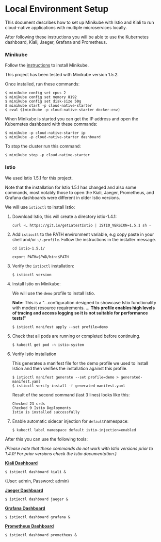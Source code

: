 # Local Environment Setup

This document describes how to set up Minikube with Istio and Kiali to run cloud-native applications with multiple microservices locally.

After following these instructions you will be able to use the Kubernetes dashboard, Kiali, Jaeger, Grafana and Prometheus.

### Minikube

Follow the [instructions](../minikube-starter/README.md) to install Minikube. 

This project has been tested with Minikube version 1.5.2. 

Once installed, run these commands:

```
$ minikube config set cpus 2
$ minikube config set memory 8192
$ minikube config set disk-size 50g
$ minikube start -p cloud-native-starter
$ eval $(minikube -p cloud-native-starter docker-env)
```

When Minikube is started you can get the IP address and open the Kubernetes dashboard with these commands:

```
$ minikube -p cloud-native-starter ip
$ minikube -p cloud-native-starter dashboard
```

To stop the cluster run this command:

```
$ minikube stop -p cloud-native-starter
```
### Istio

We used Istio 1.5.1 for this project. 

Note that the installation for Istio 1.5.1 has changed and also some commands, most notably those to open the Kiali, Jaeger, Prometheus, and Grafana dashboards were different in older Istio versions.

We will use `istioctl` to install Istio:

1. Download Istio, this will create a directory istio-1.4.1:

    ```
    curl -L https://git.io/getLatestIstio | ISTIO_VERSION=1.5.1 sh -
    ```

2. Add `istioctl` to the PATH environment variable, e.g copy paste in your shell and/or `~/.profile`. Follow the instructions in the installer message.

    ```
    cd istio-1.5.1/

    export PATH=$PWD/bin:$PATH
    ```

3. Verify the `istioctl` installation:


    ```
    $ istioctl version 
    ```
 4. Install Istio on Minikube:

    We will use the `demo` profile to install Istio. 

    **Note:** This is a "...configuration designed to showcase Istio functionality with modest resource requirements. ... **This profile enables high levels of tracing and access logging so it is not suitable for performance tests!**"

    ```
    $ istioctl manifest apply --set profile=demo
    ```


5. Check that all pods are running or completed before continuing.
  
    ```
    $ kubectl get pod -n istio-system
    ```

6. Verify Istio installation

    This generates a manifest file for the demo profile we used to install Istion and then verifies the installation against this profile.

    ```
    $ istioctl manifest generate --set profile=demo > generated-manifest.yaml
    $ istioctl verify-install -f generated-manifest.yaml
    ```

    Result of the second command (last 3 lines) looks like this:

     ```
     Checked 23 crds
	 Checked 9 Istio Deployments
	 Istio is installed successfully
	 ```
 
7. Enable automatic sidecar injection for `default`namespace:

    ```
    $ kubectl label namespace default istio-injection=enabled
    ```
After this you can use the following tools:

*(Please note that these commands do not work with Istio versions prior to 1.4.0! For prior versions check the Istio documentation.)*

[**Kiali Dashboard**](https://www.kiali.io/gettingstarted/)


```
$ istioctl dashboard kiali &
```
(User: admin, Password: admin)

[**Jaeger Dashboard**](https://www.jaegertracing.io/docs/1.6/getting-started/)

```
$ istioctl dashboard jaeger &
```


[**Grafana Dashboard**](https://grafana.com/dashboards)

```
$ istioctl dashboard grafana &
```


[**Prometheus Dashboard**](https://prometheus.io/docs/practices/consoles/)

```
$ istioctl dashboard prometheus &
```


